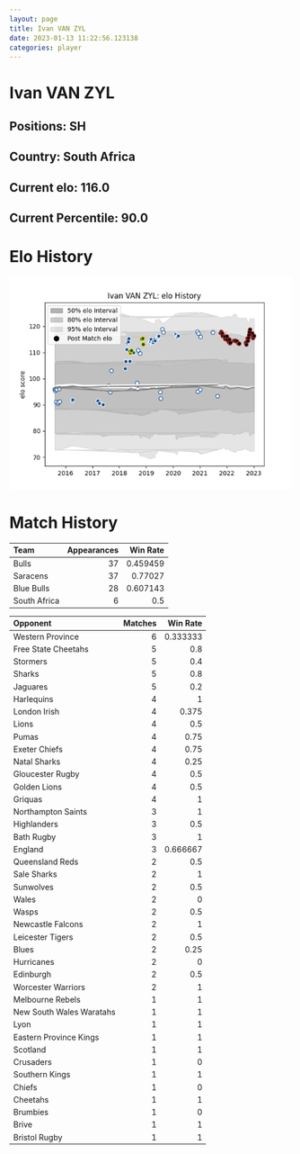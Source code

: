 ```yaml
---  
layout: page  
title: Ivan VAN ZYL  
date: 2023-01-13 11:22:56.123138  
categories: player  
---
```

# Ivan VAN ZYL

## Positions: SH

## Country: South Africa

## Current elo: 116.0

## Current Percentile: 90.0

# Elo History


![elo history](history_IvanVANZYL.png)
# Match History


| Team         |   Appearances |   Win Rate |
|:-------------|--------------:|-----------:|
| Bulls        |            37 |   0.459459 |
| Saracens     |            37 |   0.77027  |
| Blue Bulls   |            28 |   0.607143 |
| South Africa |             6 |   0.5      |

| Opponent                 |   Matches |   Win Rate |
|:-------------------------|----------:|-----------:|
| Western Province         |         6 |   0.333333 |
| Free State Cheetahs      |         5 |   0.8      |
| Stormers                 |         5 |   0.4      |
| Sharks                   |         5 |   0.8      |
| Jaguares                 |         5 |   0.2      |
| Harlequins               |         4 |   1        |
| London Irish             |         4 |   0.375    |
| Lions                    |         4 |   0.5      |
| Pumas                    |         4 |   0.75     |
| Exeter Chiefs            |         4 |   0.75     |
| Natal Sharks             |         4 |   0.25     |
| Gloucester Rugby         |         4 |   0.5      |
| Golden Lions             |         4 |   0.5      |
| Griquas                  |         4 |   1        |
| Northampton Saints       |         3 |   1        |
| Highlanders              |         3 |   0.5      |
| Bath Rugby               |         3 |   1        |
| England                  |         3 |   0.666667 |
| Queensland Reds          |         2 |   0.5      |
| Sale Sharks              |         2 |   1        |
| Sunwolves                |         2 |   0.5      |
| Wales                    |         2 |   0        |
| Wasps                    |         2 |   0.5      |
| Newcastle Falcons        |         2 |   1        |
| Leicester Tigers         |         2 |   0.5      |
| Blues                    |         2 |   0.25     |
| Hurricanes               |         2 |   0        |
| Edinburgh                |         2 |   0.5      |
| Worcester Warriors       |         2 |   1        |
| Melbourne Rebels         |         1 |   1        |
| New South Wales Waratahs |         1 |   1        |
| Lyon                     |         1 |   1        |
| Eastern Province Kings   |         1 |   1        |
| Scotland                 |         1 |   1        |
| Crusaders                |         1 |   0        |
| Southern Kings           |         1 |   1        |
| Chiefs                   |         1 |   0        |
| Cheetahs                 |         1 |   1        |
| Brumbies                 |         1 |   0        |
| Brive                    |         1 |   1        |
| Bristol Rugby            |         1 |   1        |